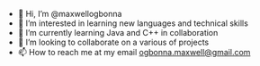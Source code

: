 - 👋 Hi, I’m @maxwellogbonna
- 👀 I’m interested in learning new languages and technical skills
- 🌱 I’m currently learning Java and C++ in collaboration
- 💞️ I’m looking to collaborate on a various of projects
- 📫 How to reach me at my email ogbonna.maxwell@gmail.com

<!---
maxwellogbonna/maxwellogbonna is a ✨ special ✨ repository because its `README.md` (this file) appears on your GitHub profile.
You can click the Preview link to take a look at your changes.
--->
